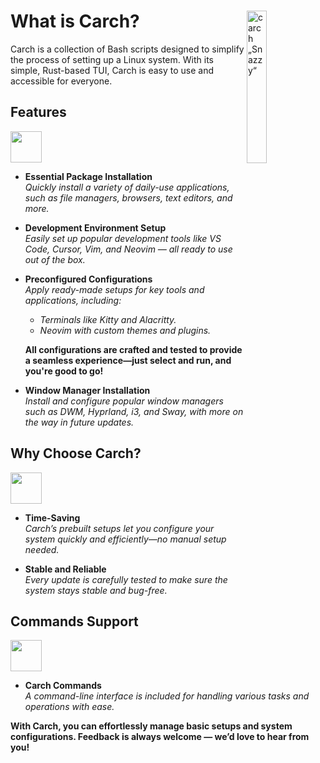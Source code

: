 <h1></h1>

<img
  src="/carch.png"
  alt="carch „Snazzy“"
  width="25%"
  align="right"
 />

<h1>What is Carch?</h1>

Carch is a collection of Bash scripts designed to simplify the process of setting up a Linux system. With its simple, Rust-based TUI, Carch is easy to use and accessible for everyone.  

## Features
<img src="https://img.icons8.com/?size=80&id=vSx5PNyFqTTo&format=png" width="50" /> 

- **Essential Package Installation**  
  *Quickly install a variety of daily-use applications, such as file managers, browsers, text editors, and more.*  

- **Development Environment Setup**  
  *Easily set up popular development tools like VS Code, Cursor, Vim, and Neovim — all ready to use out of the box.*  

- **Preconfigured Configurations**  
  *Apply ready-made setups for key tools and applications, including:*  
  
  - *Terminals like Kitty and Alacritty.*  
  - *Neovim with custom themes and plugins.*  
  
  **All configurations are crafted and tested to provide a seamless experience—just select and run, and you're good to go!**

- **Window Manager Installation**  
  *Install and configure popular window managers such as DWM, Hyprland, i3, and Sway, with more on the way in future updates.*  

## Why Choose Carch?
<img src="https://img.icons8.com/?size=80&id=111409&format=png" width="50" />

- **Time-Saving**  
  *Carch’s prebuilt setups let you configure your system quickly and efficiently—no manual setup needed.*

- **Stable and Reliable**  
  *Every update is carefully tested to make sure the system stays stable and bug-free.*  

## Commands Support 
<img src="https://img.icons8.com/?size=80&id=114423&format=png" width="50" />

- **Carch Commands**  
  *A command-line interface is included for handling various tasks and operations with ease.*  

**With Carch, you can effortlessly manage basic setups and system configurations. Feedback is always welcome — we’d love to hear from you!**
